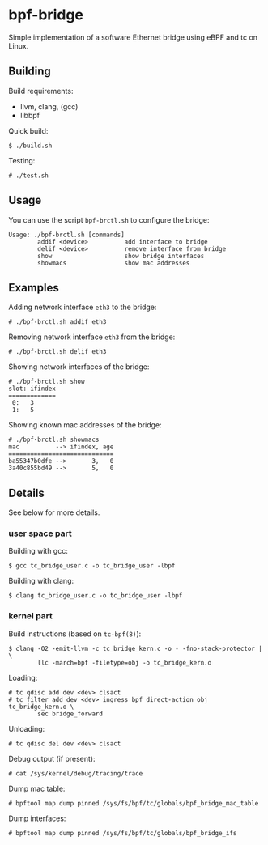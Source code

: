 # bpf-bridge

Simple implementation of a software Ethernet bridge using eBPF and tc on Linux.

## Building

Build requirements:
* llvm, clang, (gcc)
* libbpf

Quick build:

```console
$ ./build.sh
```

Testing:

```console
# ./test.sh
```

## Usage

You can use the script `bpf-brctl.sh` to configure the bridge:

```
Usage: ./bpf-brctl.sh [commands]
        addif <device>          add interface to bridge
        delif <device>          remove interface from bridge
        show                    show bridge interfaces
        showmacs                show mac addresses
```

## Examples

Adding network interface `eth3` to the bridge:

```console
# ./bpf-brctl.sh addif eth3
```

Removing network interface `eth3` from the bridge:

```console
# ./bpf-brctl.sh delif eth3
```

Showing network interfaces of the bridge:

```console
# ./bpf-brctl.sh show
slot: ifindex
=============
 0:   3
 1:   5
```

Showing known mac addresses of the bridge:

```console
# ./bpf-brctl.sh showmacs
mac          --> ifindex, age
=============================
ba55347b0dfe -->       3,   0
3a40c855bd49 -->       5,   0
```

## Details

See below for more details.

### user space part

Building with gcc:

```console
$ gcc tc_bridge_user.c -o tc_bridge_user -lbpf
```

Building with clang:

```console
$ clang tc_bridge_user.c -o tc_bridge_user -lbpf
```

### kernel part

Build instructions (based on `tc-bpf(8)`):

```console
$ clang -O2 -emit-llvm -c tc_bridge_kern.c -o - -fno-stack-protector | \
        llc -march=bpf -filetype=obj -o tc_bridge_kern.o
```

Loading:

```console
# tc qdisc add dev <dev> clsact
# tc filter add dev <dev> ingress bpf direct-action obj tc_bridge_kern.o \
        sec bridge_forward
```

Unloading:

```console
# tc qdisc del dev <dev> clsact
```

Debug output (if present):

```console
# cat /sys/kernel/debug/tracing/trace
```

Dump mac table:

```console
# bpftool map dump pinned /sys/fs/bpf/tc/globals/bpf_bridge_mac_table
```

Dump interfaces:

```console
# bpftool map dump pinned /sys/fs/bpf/tc/globals/bpf_bridge_ifs
```
